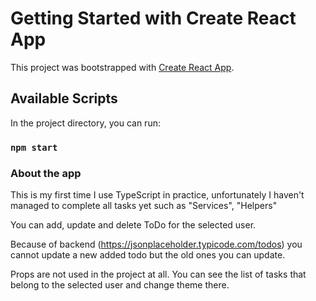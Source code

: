# Getting Started with Create React App

This project was bootstrapped with [Create React App](https://github.com/facebook/create-react-app).

## Available Scripts

In the project directory, you can run:

### `npm start`

### About the app

This is my first time I use TypeScript in practice, unfortunately I haven't managed to complete all tasks yet such as "Services", "Helpers"

You can add, update and delete ToDo for the selected user. 

Because of backend (https://jsonplaceholder.typicode.com/todos) you cannot update a new added todo but the old ones you can update.

Props are not used in the project at all. You can see the list of tasks that belong to the selected user and change theme there.
